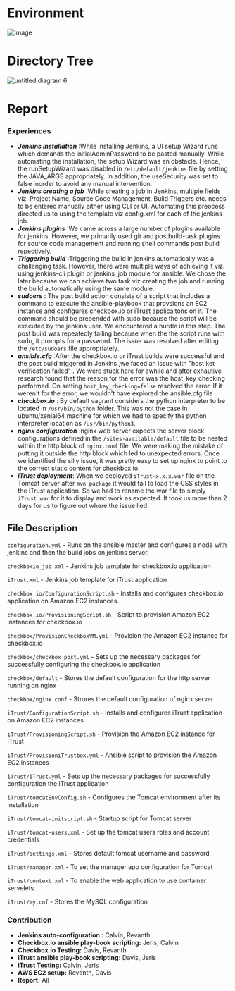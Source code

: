 # Environment

![image](https://media.github.ncsu.edu/user/6391/files/45a7417c-a224-11e7-977d-f19af6ba061d)


# Directory Tree

  ![untitled diagram 6](https://media.github.ncsu.edu/user/6391/files/c1bd9c48-a238-11e7-8a2c-3a44b89eedd5)


# Report
### Experiences

* ***Jenkins installation*** :While installing Jenkins, a UI setup Wizard runs which demands the initialAdminPassword to be pasted manually. While automating the installation, the setup Wizard was an obstacle. Hence, the runSetupWizard was disabled in `/etc/default/jenkins` file by setting the JAVA_ARGS appropriately. In addition, the useSecurity was set to false inorder to avoid any manual intervention.
* ***Jenkins creating a job*** :While creating a job in Jenkins, multiple fields viz. Project Name, Source Code Management, Build Triggers etc. needs to be entered manually either using CLI or UI. Automating this preocess directed us to using the template viz config.xml for each of the jenkins job.
* ***Jenkins plugins*** :We came across a large number of plugins available for jenkins. However, we primarily used git and postbuild-task plugins for source code management and running shell commands post build repectively.
* ***Triggering build*** :Triggering the build in jenkins automatically was a challenging task. However, there were multiple ways of achieving it viz. using jenkins-cli plugin or jenkins_job module for ansible. We chose the later because we can achieve two task viz creating the job and running the build automatically using the same module.
* ***sudoers*** : The post build action consists of a script that includes a command to execute the ansible-playbook that provsions an EC2 instance and configures checkbox.io or iTrust applicaitons on it. The command should be prepended with sudo because the script will be executed by the jenkins user. We encountered a hurdle in this  step. The post build was repeatedly failing because when the the script runs with sudo, it prompts for a password. The issue was resolved after editing the `/etc/sudoers` file appropriately.
* ***ansible.cfg*** :After the checkbox.io or iTrust builds were successful and the post build triggered in Jenkins ,we faced an issue with "host ket verification failed" . We were stuck here for awhile and after exhautive research found that the reason for the error was the host_key_checking performed. On setting `host_key_checking=false` resolved the error. If it weren't for the error, we wouldn't have explored the ansible.cfg file
* ***checkbox.io*** : By default vagrant considers the python interpreter to be located in `/usr/bin/python` folder. This was not the case in ubuntu/xenial64 machine for which we had to specify the python interpreter location as `/usr/bin/python3`.
* ***nginx configuration*** :nginx web server expects the server block configurations defined in the `/sites-available/default` file to be nested within the http block of `nginx.conf` file. We were making the mistake of putting it outside the http block which led to unexpected errors. Once we identified the silly issue, it was pretty easy to set up nginx to point to the correct static content for checkbox.io.
* ***iTrust deployment***: When we deployed `iTrust-x.x.x.war` file on the Tomcat server after `mvn package` it would fail to load the CSS styles in the iTrust application. So we had to rename the war file to simply `iTrust.war` for it to display and work as expected. It took us more than 2 days for us to figure out where the issue lied.

## File Description
`configuration.yml` - Runs on the ansible master and configures a node with jenkins and then the build jobs on jenkins server.

`checkboxio_job.xml` - Jenkins job template for checkbox.io application

`iTrust.xml` - Jenkins job template for iTrust application

`checkbox.io/ConfigurationScript.sh` - Installs and configures checkbox.io application on Amazon EC2 instances.

`checkbox.io/ProvisioningScript.sh` - Script to provision Amazon EC2 instances for checkbox.io

`checkbox/ProvisionCheckboxVM.yml` - Provision the Amazon EC2 instance for checkbox.io

`checkbox/checkbox_post.yml` - Sets up the necessary packages for successfully configuring the checkbox.io application

`checkbox/default` - Stores the default configuration for the http server running on nginx

`checkbox/nginx.conf` - Strores the default configuration of nginx server

`iTrust/ConfigurationScript.sh` - Installs and configures iTrust application on Amazon EC2 instances.

`iTrust/ProvisioningScript.sh` - Provision the Amazon EC2 instance for iTrust

`iTrust/ProvisioniTrustbox.yml` - Ansible script to provision the Amazon EC2 instances

`iTrust/iTrust.yml` - Sets up the necessary packages for successfully configuration the iTrust application

`iTrust/tomcatEnvConfig.sh` - Configures the Tomcat environment after its installation

`iTrust/tomcat-initscript.sh` - Startup script for Tomcat server

`iTrust/tomcat-users.xml` - Set up the tomcat users roles and account credentials

`iTrust/settings.xml` - Stores default tomcat username and password

`iTrust/manager.xml` - To set the manager app configuration for Tomcat

`iTrust/context.xml` - To enable the web application to use container servelets.

`iTrust/my.cnf` - Stores the MySQL configuration


### Contribution
* **Jenkins auto-configuration :** Calvin, Revanth
* **Checkbox.io ansible play-book scripting:** Jeris, Calvin
* **Checkbox.io Testing:** Davis, Revanth
* **iTrust ansible play-book scripting:** Davis, Jeris
* **iTrust Testing:** Calvin, Jeris
* **AWS EC2 setup:** Revanth, Davis
* **Report:** All
